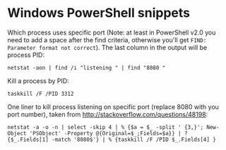 # Windows PowerShell snippets
Which process uses specific port (Note: at least in PowerShell v2.0 you need to add a space after the find criteria, otherwise you'll get `FIND: Parameter format not correct`). The last column in the output will be process PID:
```
netstat -aon | find /i "listening " | find "8080 "
```
Kill a process by PID:
```
taskkill /F /PID 3312
```
One liner to kill process listening on specific port (replace 8080 with you port number), taken from http://stackoverflow.com/questions/48198:
```
netstat -a -o -n | select -skip 4 | % {$a = $_ -split ' {3,}'; New-Object 'PSObject' -Property @{Original=$_;Fields=$a}} | ? {$_.Fields[1] -match '8080$'} | % {taskkill /F /PID $_.Fields[4] }
```
